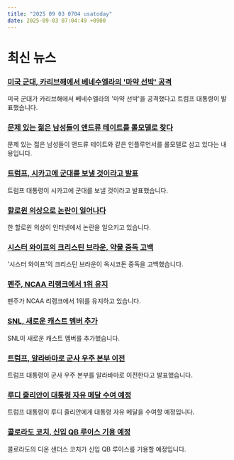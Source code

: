 ```yaml
---
title: "2025 09 03 0704 usatoday"
date: 2025-09-03 07:04:49 +0900
---
```


# 최신 뉴스

### [미국 군대, 카리브해에서 베네수엘라의 '마약 선박' 공격](https://www.usatoday.com/story/news/politics/2025/09/02/us-military-caribbean-sea-strike-drug-boat/85945169007/)
 미국 군대가 카리브해에서 베네수엘라의 '마약 선박'을 공격했다고 트럼프 대통령이 발표했습니다.
### [문제 있는 젊은 남성들이 앤드류 테이트를 롤모델로 찾다](https://www.usatoday.com/story/news/nation/2025/09/02/manosphere-influencers-misogyny-mainstream-young-men-andrew-tate/85677996007/)
 문제 있는 젊은 남성들이 앤드류 테이트와 같은 인플루언서를 롤모델로 삼고 있다는 내용입니다.
### [트럼프, 시카고에 군대를 보낼 것이라고 발표](https://www.usatoday.com/story/news/politics/2025/09/02/trump-chicago-violent-labor-day-weekend/85941649007/)
 트럼프 대통령이 시카고에 군대를 보낼 것이라고 발표했습니다.
### [할로윈 의상으로 논란이 일어나다](https://www.usatoday.com/story/life/health-wellness/2025/09/02/pretty-girl-humor-halloween-costumes/85833899007/)
 한 할로윈 의상이 인터넷에서 논란을 일으키고 있습니다.
### [시스터 와이프의 크리스틴 브라운, 약물 중독 고백](https://www.usatoday.com/story/entertainment/books/2025/09/02/sister-wives-christine-brown-woolley-book/85943081007/)
 '시스터 와이프'의 크리스틴 브라운이 옥시코돈 중독을 고백했습니다.
### [펜주, NCAA 리랭크에서 1위 유지](https://www.usatoday.com/story/sports/ncaaf/2025/09/02/college-football-re-rank-penn-state-week-1/85931931007/)
 펜주가 NCAA 리랭크에서 1위를 유지하고 있습니다.
### [SNL, 새로운 캐스트 멤버 추가](https://www.usatoday.com/story/entertainment/tv/2025/09/02/snl-new-cast-members-departures/85942286007/)
 SNL이 새로운 캐스트 멤버를 추가했습니다.
### [트럼프, 알라바마로 군사 우주 본부 이전](https://www.usatoday.com/story/news/politics/2025/09/02/donald-trump-huntsville-alabama-colorado-space-command-military/85938200007/)
 트럼프 대통령이 군사 우주 본부를 알라바마로 이전한다고 발표했습니다.
### [루디 줄리안이 대통령 자유 메달 수여 예정](https://www.usatoday.com/story/news/politics/2025/09/01/trump-rudy-giuliani-presidential-medal-of-freedom/85930936007/)
 트럼프 대통령이 루디 줄리안에게 대통령 자유 메달을 수여할 예정입니다.
### [콜로라도 코치, 신입 QB 루이스 기용 예정](https://www.usatoday.com/story/sports/ncaaf/big12/2025/09/02/deion-sanders-julian-juju-lewis-kaidon-salter-colorado-football-delaware/85943110007/)
 콜로라도의 디온 샌더스 코치가 신입 QB 루이스를 기용할 예정입니다.